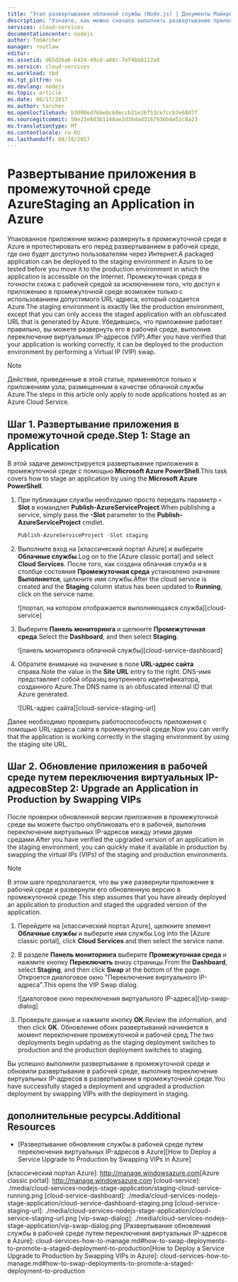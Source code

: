 ```yaml
---
title: "Этап развертывания облачной службы (Node.js) | Документы Майкрософт"
description: "Узнайте, как можно сначала выполнить развертывание приложения Azure в промежуточной среде, а затем в рабочей среде с помощью переключения виртуальных IP-адресов (VIP)."
services: cloud-services
documentationcenter: nodejs
author: TomArcher
manager: routlaw
editor: 
ms.assetid: d65d26a6-b424-49cd-a88c-7ef46bb112a8
ms.service: cloud-services
ms.workload: tbd
ms.tgt_pltfrm: na
ms.devlang: nodejs
ms.topic: article
ms.date: 08/17/2017
ms.author: tarcher
ms.openlocfilehash: b3000ed769e8c60eccb21e26f53ce7ccb7e68d7f
ms.sourcegitcommit: 50e23e8d3b1148ae2d36dad3167936b4e52c8a23
ms.translationtype: MT
ms.contentlocale: ru-RU
ms.lasthandoff: 08/18/2017
---
```

# <a name="staging-an-application-in-azure"></a><span data-ttu-id="7e754-103">Развертывание приложения в промежуточной среде Azure</span><span class="sxs-lookup"><span data-stu-id="7e754-103">Staging an Application in Azure</span></span>
<span data-ttu-id="7e754-104">Упакованное приложение можно развернуть в промежуточной среде в Azure и протестировать его перед развертыванием в рабочей среде, где оно будет доступно пользователям через Интернет.</span><span class="sxs-lookup"><span data-stu-id="7e754-104">A packaged application can be deployed to the staging environment in Azure to be tested before you move it to the production environment in which the application is accessible on the Internet.</span></span> <span data-ttu-id="7e754-105">Промежуточная среда в точности схожа с рабочей средой за исключением того, что доступ к приложению в промежуточной среде возможен только с использованием допустимого URL-адреса, который создается Azure.</span><span class="sxs-lookup"><span data-stu-id="7e754-105">The staging environment is exactly like the production environment, except that you can only access the staged application with an obfuscated URL that is generated by Azure.</span></span> <span data-ttu-id="7e754-106">Убедившись, что приложение работает правильно, вы можете развернуть его в рабочей среде, выполнив переключение виртуальных IP-адресов (VIP).</span><span class="sxs-lookup"><span data-stu-id="7e754-106">After you have verified that your application is working correctly, it can be deployed to the production environment by performing a Virtual IP (VIP) swap.</span></span>

> [!NOTE]
> <span data-ttu-id="7e754-107">Действия, приведенные в этой статье, применяются только к приложениям узла, размещенным в качестве облачной службы Azure.</span><span class="sxs-lookup"><span data-stu-id="7e754-107">The steps in this article only apply to node applications hosted as an Azure Cloud Service.</span></span>
> 
> 

## <a name="step-1-stage-an-application"></a><span data-ttu-id="7e754-108">Шаг 1. Развертывание приложения в промежуточной среде.</span><span class="sxs-lookup"><span data-stu-id="7e754-108">Step 1: Stage an Application</span></span>
<span data-ttu-id="7e754-109">В этой задаче демонстрируется развертывание приложения в промежуточной среде с помощью **Microsoft Azure PowerShell**.</span><span class="sxs-lookup"><span data-stu-id="7e754-109">This task covers how to stage an application by using the **Microsoft Azure PowerShell**.</span></span>

1. <span data-ttu-id="7e754-110">При публикации службы необходимо просто передать параметр **-Slot** в командлет **Publish-AzureServiceProject**.</span><span class="sxs-lookup"><span data-stu-id="7e754-110">When publishing a service, simply pass the **-Slot** parameter to the **Publish-AzureServiceProject** cmdlet.</span></span>
   
   ```powershell
   Publish-AzureServiceProject -Slot staging
   ```
2. <span data-ttu-id="7e754-111">Выполните вход на [классический портал Azure] и выберите **Облачные службы**.</span><span class="sxs-lookup"><span data-stu-id="7e754-111">Log on to the [Azure classic portal] and select **Cloud Services**.</span></span> <span data-ttu-id="7e754-112">После того, как создана облачная служба и в столбце состояния **Промежуточная среда** установлено значение **Выполняется**, щелкните имя службы.</span><span class="sxs-lookup"><span data-stu-id="7e754-112">After the cloud service is created and the **Staging** column status has been updated to **Running**, click on the service name.</span></span>
   
   ![портал, на котором отображается выполняющаяся служба][cloud-service]
3. <span data-ttu-id="7e754-114">Выберите **Панель мониторинга** и щелкните **Промежуточная среда**.</span><span class="sxs-lookup"><span data-stu-id="7e754-114">Select the **Dashboard**, and then select **Staging**.</span></span>
   
   ![панель мониторинга облачной службы][cloud-service-dashboard]
4. <span data-ttu-id="7e754-116">Обратите внимание на значение в поле **URL-адрес сайта** справа.</span><span class="sxs-lookup"><span data-stu-id="7e754-116">Note the value in the **Site URL** entry to the right.</span></span> <span data-ttu-id="7e754-117">DNS-имя представляет собой образец внутреннего идентификатора, созданного Azure.</span><span class="sxs-lookup"><span data-stu-id="7e754-117">The DNS name is an obfuscated internal ID that Azure generated.</span></span>
   
    ![URL-адрес сайта][cloud-service-staging-url]

<span data-ttu-id="7e754-119">Далее необходимо проверить работоспособность приложения с помощью URL-адреса сайта в промежуточной среде.</span><span class="sxs-lookup"><span data-stu-id="7e754-119">Now you can verify that the application is working correctly in the staging environment by using the staging site URL.</span></span>

## <a name="step-2-upgrade-an-application-in-production-by-swapping-vips"></a><span data-ttu-id="7e754-120">Шаг 2. Обновление приложения в рабочей среде путем переключения виртуальных IP-адресов</span><span class="sxs-lookup"><span data-stu-id="7e754-120">Step 2: Upgrade an Application in Production by Swapping VIPs</span></span>
<span data-ttu-id="7e754-121">После проверки обновленной версии приложения в промежуточной среде вы можете быстро опубликовать его в рабочей, выполнив переключение виртуальных IP-адресов между этими двумя средами.</span><span class="sxs-lookup"><span data-stu-id="7e754-121">After you have verified the upgraded version of an application in the staging environment, you can quickly make it available in production by swapping the virtual IPs (VIPs) of the staging and production environments.</span></span>

> [!NOTE]
> <span data-ttu-id="7e754-122">В этом шаге предполагается, что вы уже развернули приложение в рабочей среде и развернули его обновленную версию в промежуточной среде.</span><span class="sxs-lookup"><span data-stu-id="7e754-122">This step assumes that you have already deployed an application to production and staged the upgraded version of the application.</span></span>
> 
> 

1. <span data-ttu-id="7e754-123">Перейдите на [классический портал Azure], щелкните элемент **Облачные службы** и выберите имя службы.</span><span class="sxs-lookup"><span data-stu-id="7e754-123">Log into the [Azure classic portal], click **Cloud Services** and then select the service name.</span></span>
2. <span data-ttu-id="7e754-124">В разделе **Панель мониторинга** выберите **Промежуточная среда** и нажмите кнопку **Переключить** внизу страницы.</span><span class="sxs-lookup"><span data-stu-id="7e754-124">From the **Dashboard**, select **Staging**, and then click **Swap** at the bottom of the page.</span></span> <span data-ttu-id="7e754-125">Откроется диалоговое окно "Переключение виртуального IP-адреса".</span><span class="sxs-lookup"><span data-stu-id="7e754-125">This opens the VIP Swap dialog.</span></span>
   
   ![диалоговое окно переключения виртуального IP-адреса][vip-swap-dialog]
3. <span data-ttu-id="7e754-127">Проверьте данные и нажмите кнопку **ОК**.</span><span class="sxs-lookup"><span data-stu-id="7e754-127">Review the information, and then click **OK**.</span></span> <span data-ttu-id="7e754-128">Обновление обоих развертываний начинается в момент переключения промежуточной и рабочей сред.</span><span class="sxs-lookup"><span data-stu-id="7e754-128">The two deployments begin updating as the staging deployment switches to production and the production deployment switches to staging.</span></span>

<span data-ttu-id="7e754-129">Вы успешно выполнили развертывание в промежуточной среде и обновили развертывание в рабочей среде, выполнив переключение виртуальных IP-адресов в развертывании в промежуточной среде.</span><span class="sxs-lookup"><span data-stu-id="7e754-129">You have successfully staged a deployment and upgraded a production deployment by swapping VIPs with the deployment in staging.</span></span>

## <a name="additional-resources"></a><span data-ttu-id="7e754-130">дополнительные ресурсы.</span><span class="sxs-lookup"><span data-stu-id="7e754-130">Additional Resources</span></span>
* <span data-ttu-id="7e754-131">[Развертывание обновления службы в рабочей среде путем переключения виртуальных IP-адресов в Azure]</span><span class="sxs-lookup"><span data-stu-id="7e754-131">[How to Deploy a Service Upgrade to Production by Swapping VIPs in Azure]</span></span>

<span data-ttu-id="7e754-132">[классический портал Azure]: http://manage.windowsazure.com</span><span class="sxs-lookup"><span data-stu-id="7e754-132">[Azure classic portal]: http://manage.windowsazure.com</span></span>
[cloud-service]: ./media/cloud-services-nodejs-stage-application/staging-cloud-service-running.png
[cloud-service-dashboard]: ./media/cloud-services-nodejs-stage-application/cloud-service-dashboard-staging.png
[cloud-service-staging-url]: ./media/cloud-services-nodejs-stage-application/cloud-service-staging-url.png
[vip-swap-dialog]: ./media/cloud-services-nodejs-stage-application/vip-swap-dialog.png
<span data-ttu-id="7e754-133">[Развертывание обновления службы в рабочей среде путем переключения виртуальных IP-адресов в Azure]: cloud-services-how-to-manage.md#how-to-swap-deployments-to-promote-a-staged-deployment-to-production</span><span class="sxs-lookup"><span data-stu-id="7e754-133">[How to Deploy a Service Upgrade to Production by Swapping VIPs in Azure]: cloud-services-how-to-manage.md#how-to-swap-deployments-to-promote-a-staged-deployment-to-production</span></span>
